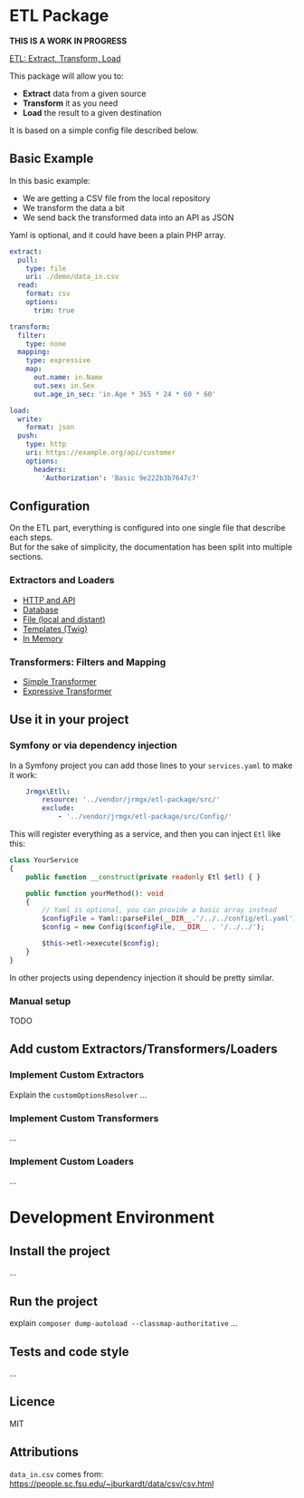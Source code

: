# ETL Package

**THIS IS A WORK IN PROGRESS**

[ETL: Extract, Transform, Load](https://en.wikipedia.org/wiki/Extract,_transform,_load)

This package will allow you to:
- **Extract** data from a given source
- **Transform** it as you need
- **Load** the result to a given destination

It is based on a simple config file described below.

## Basic Example

In this basic example:
- We are getting a CSV file from the local repository
- We transform the data a bit
- We send back the transformed data into an API as JSON

Yaml is optional, and it could have been a plain PHP array.

```yaml
extract:
  pull:
    type: file
    uri: ./demo/data_in.csv
  read:
    format: csv
    options:
      trim: true

transform:
  filter:
    type: none
  mapping:
    type: expressive
    map:
      out.name: in.Name
      out.sex: in.Sex
      out.age_in_sec: 'in.Age * 365 * 24 * 60 * 60'

load:
  write:
    format: json
  push:
    type: http
    uri: https://example.org/api/customer
    options:
      headers:
        'Authorization': 'Basic 9e222b3b7647c7'
```

## Configuration

On the ETL part, everything is configured into one single file that describe each steps.  
But for the sake of simplicity, the documentation has been split into multiple sections.

### Extractors and Loaders

- [HTTP and API](documentation/http.md)
- [Database](documentation/database.md)
- [File (local and distant)](documentation/file.md)
- [Templates (Twig)](documentation/twig.md)
- [In Memory](documentation/memory.md)

### Transformers: Filters and Mapping

- [Simple Transformer](documentation/simple.md)
- [Expressive Transformer](documentation/expressive.md)

## Use it in your project

### Symfony or via dependency injection

In a Symfony project you can add those lines to your `services.yaml` to make it work:
```yaml
    Jrmgx\Etl\:
        resource: '../vendor/jrmgx/etl-package/src/'
        exclude:
            - '../vendor/jrmgx/etl-package/src/Config/'
```

This will register everything as a service, and then you can inject `Etl` like this:
```php
class YourService 
{
    public function __construct(private readonly Etl $etl) { }

    public function yourMethod(): void 
    {
        // Yaml is optional, you can provide a basic array instead
        $configFile = Yaml::parseFile(__DIR__.'/../../config/etl.yaml');
        $config = new Config($configFile, __DIR__ . '/../../');

        $this->etl->execute($config);
    }
}
```

In other projects using dependency injection it should be pretty similar.

### Manual setup

TODO

## Add custom Extractors/Transformers/Loaders

### Implement Custom Extractors

Explain the `customOptionsResolver`
...

### Implement Custom Transformers

...

### Implement Custom Loaders

...

# Development Environment 

## Install the project

...

## Run the project

explain `composer dump-autoload --classmap-authoritative`
...

## Tests and code style

...

## Licence

MIT

## Attributions

`data_in.csv` comes from: https://people.sc.fsu.edu/~jburkardt/data/csv/csv.html
